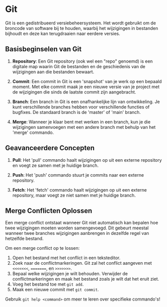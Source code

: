 # Git

Git is een gedistribueerd versiebeheersysteem. Het wordt gebruikt om de broncode van software bij te houden, waarbij het wijzigingen in bestanden bijhoudt en deze kan terugdraaien naar eerdere versies.

## Basisbeginselen van Git

1. **Repository**: Een Git repository (ook wel een "repo" genoemd) is een digitale map waarin Git de bestanden en de geschiedenis van de wijzigingen aan die bestanden bewaart.

2. **Commit**: Een commit in Git is een 'snapshot' van je werk op een bepaald moment. Met elke commit maak je een nieuwe versie van je project met de wijzigingen die sinds de laatste commit zijn aangebracht.

3. **Branch**: Een branch in Git is een onafhankelijke lijn van ontwikkeling. Je kunt verschillende branches hebben voor verschillende functies of bugfixes. De standaard branch is de 'master' of 'main' branch.

4. **Merge**: Wanneer je klaar bent met werken in een branch, kun je die wijzigingen samenvoegen met een andere branch met behulp van het 'merge' commando.

## Geavanceerdere Concepten

1. **Pull**: Het 'pull' commando haalt wijzigingen op uit een externe repository en voegt ze samen met je huidige branch.

2. **Push**: Het 'push' commando stuurt je commits naar een externe repository.

3. **Fetch**: Het 'fetch' commando haalt wijzigingen op uit een externe repository, maar voegt ze niet samen met je huidige branch.

## Merge Conflicten Oplossen

Een merge conflict ontstaat wanneer Git niet automatisch kan bepalen hoe twee wijzigingen moeten worden samengevoegd. Dit gebeurt meestal wanneer twee branches wijzigingen aanbrengen in dezelfde regel van hetzelfde bestand.

Om een merge conflict op te lossen:

1. Open het bestand met het conflict in een teksteditor.
2. Zoek naar de conflictmarkeringen. Git zal het conflict aangeven met `<<<<<<<`, `=======`, en `>>>>>>>`.
3. Bepaal welke wijzigingen je wilt behouden. Verwijder de conflictmarkeringen en maak het bestand zoals je wilt dat het eruit ziet.
4. Voeg het bestand toe met `git add`.
5. Maak een nieuwe commit met `git commit`.

Gebruik `git help <command>` om meer te leren over specifieke commando's!
